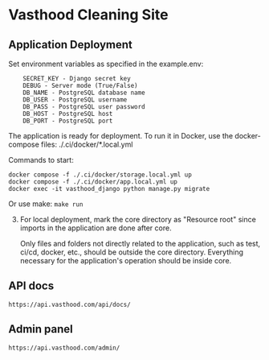 # Vasthood Cleaning Site
## Application Deployment

Set environment variables as specified in the example.env:
```
    SECRET_KEY - Django secret key
    DEBUG - Server mode (True/False)
    DB_NAME - PostgreSQL database name
    DB_USER - PostgreSQL username
    DB_PASS - PostgreSQL user password
    DB_HOST - PostgreSQL host
    DB_PORT - PostgreSQL port
```
The application is ready for deployment. To run it in Docker, use the docker-compose files:
./.ci/docker/*.local.yml

Commands to start:

```
docker compose -f ./.ci/docker/storage.local.yml up
docker compose -f ./.ci/docker/app.local.yml up
docker exec -it vasthood_django python manage.py migrate
```
Or use make: `make run`

3. For local deployment, mark the core directory as "Resource root" since imports in the application are done after core.

    Only files and folders not directly related to the application, such as test, ci/cd, docker, etc., should be 
outside the core directory. Everything necessary for the application's operation should be inside core.

## API docs
`https://api.vasthood.com/api/docs/`

## Admin panel
`https://api.vasthood.com/admin/`
